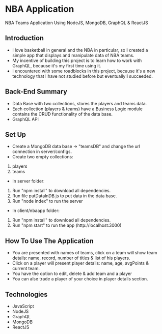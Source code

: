 # NBA Application
NBA Teams Application Using NodeJS, MongoDB, GraphQL & ReactJS

## Introduction
- I love basketball in general and the NBA in particular, so I created a simple app that displays and manipulate data of NBA teams.
- My incentive of building this project is to learn how to work with GraphQL, because it's my first time using it.
- I encountered with some roadblocks in this project, because it's a new technology that I have not studied before but eventually I succeeded.

## Back-End Summary
- Data Base with two collections, stores the players and teams data.
- Each collection (players & teams) have a Business Logic module contains the CRUD functionality of the data base.
- GraphQL API 

## Set Up
- Create a MongoDB data base -> "teamsDB" and change the url connection in server/configs.
- Create two empty collections: 
1. players
2. teams
- In server folder: 
1. Run "npm install" to download all dependencies.
2. Run file putDataInDB.js to put data in the data base.
3. Run "node index" to run the server
- In client/nbaapp folder:
1. Run "npm install" to download all dependencies.
2. Run "npm start" to run the app (http://localhost:3000)

## How To Use The Application
- You are presented with names of teams, click on a team will show team details: name, record, number of titles & list of his players.
- Click on a player will present player details: name, age, avgPoints & current team.
- You have the option to edit, delete & add team and a player
- You can alse trade a player of your choice in player details section.

## Technologies
- JavaScript
- NodeJS
- GraphQL
- MongoDB
- ReactJS